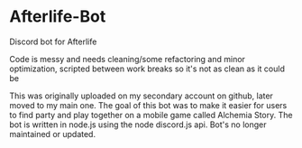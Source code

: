 # Afterlife-Bot
Discord bot for Afterlife

Code is messy and needs cleaning/some refactoring and minor optimization, scripted between work breaks so it's not as clean as it could be

This was originally uploaded on my secondary account on github, later moved to my main one. The goal of this bot was to make it easier for users to find party and play together on a mobile game called Alchemia Story. The bot is written in node.js using the node discord.js api. Bot's no longer maintained or updated.
